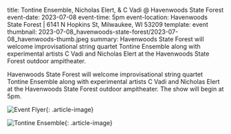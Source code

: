 title: Tontine Ensemble, Nicholas Elert, & C Vadi @ Havenwoods State Forest
event-date: 2023-07-08
event-time: 5pm
event-location: Havenwoods State Forest | 6141 N Hopkins St, Milwaukee, WI 53209
template: event
thumbnail: 2023-07-08_havenwoods-state-forest/2023-07-08_havenwoods-thumb.jpeg
summary: Havenwoods State Forest will welcome improvisational string quartet Tontine Ensemble along with experimental artists C Vadi and Nicholas Elert at the Havenwoods State Forest outdoor ampitheater.


Havenwoods State Forest will welcome improvisational string quartet Tontine Ensemble along with experimental artists C Vadi and Nicholas Elert at the Havenwoods State Forest outdoor ampitheater. The show will begin at 5pm. 

![Event Flyer](images/2023-07-08_havenwoods-state-forest/flyer.JPG){: .article-image}

![Tontine Ensemble](images/2023-07-08_havenwoods-state-forest/tontine.jpeg){: .article-image}